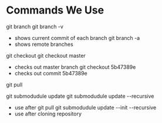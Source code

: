 # Commands We Use
git branch
git branch -v
* shows current commit of each branch
git branch -a
* shows remote branches

git checkout
git checkout master
* checks out master branch
git checkout 5b47389e
* checks out commit 5b47389e

git pull

git submodudule update
git submodudule update --recursive
* use after git pull
git submodudule update --init --recursive
* use after cloning repository
